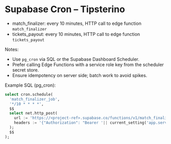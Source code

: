 # Supabase Cron – Tipsterino

- match_finalizer: every 10 minutes, HTTP call to edge function `match_finalizer`
- tickets_payout: every 10 minutes, HTTP call to edge function `tickets_payout`

Notes:
- Use `pg_cron` via SQL or the Supabase Dashboard Scheduler.
- Prefer calling Edge Functions with a service role key from the scheduler secret store.
- Ensure idempotency on server side; batch work to avoid spikes.

Example SQL (pg_cron):

```sql
select cron.schedule(
  'match_finalizer_job',
  '*/10 * * * *',
  $$
  select net.http_post(
    url := 'https://<project-ref>.supabase.co/functions/v1/match_finalizer',
    headers := '{"Authorization": "Bearer '|| current_setting('app.service_role') ||'"}'
  );
  $$
);
```

